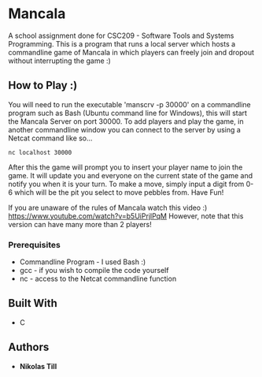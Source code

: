 # Mancala
A school assignment done for CSC209 - Software Tools and Systems Programming. This is a program that runs a local server which hosts a commandline game of Mancala in which players can freely join and dropout without interrupting the game :)

## How to Play :)

You will need to run the executable 'manscrv -p 30000' on a commandline program such as Bash (Ubuntu command line for Windows), this will start the Mancala Server on port 30000. To add players and play the game, in another commandline window you can connect to the server by using a Netcat command like so...
  
    nc localhost 30000
 
After this the game will prompt you to insert your player name to join the game. It will update you and everyone on the current state of the game and notify you when it is your turn. To make a move, simply input a digit from 0-6 which will be the pit you select to move pebbles from. Have Fun!

If you are unaware of the rules of Mancala watch this video :)
https://www.youtube.com/watch?v=b5UiPrjlPqM
However, note that this version can have many more than 2 players!

### Prerequisites

* Commandline Program - I used Bash :)
* gcc - if you wish to compile the code yourself
* nc - access to the Netcat commandline function


## Built With

* C

## Authors

* **Nikolas Till**
